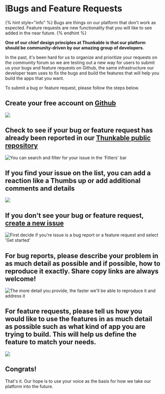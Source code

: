 # ❕Bugs and Feature Requests

{% hint style="info" %}
Bugs are things on our platform that don't work as expected. Feature requests are new functionality that you will like to see added in the near future.
{% endhint %}

**One of our chief design principles at Thunkable is that our platform should be community-driven by our amazing group of developers**.

In the past, it's been hard for us to organize and prioritize your requests on the community forum so we are testing out a new way for users to submit us your bugs and feature requests on Github, the same infrastructure our developer team uses to fix the bugs and build the features that will help you build the apps that you want.

To submit a bug or feature request, please follow the steps below.

## Create your free account on [Github](https://github.com/)

![](.gitbook/assets/screen-shot-2018-06-15-at-3.53.07-pm.png)

## Check to see if your bug or feature request has already been reported in our [Thunkable public repository](https://github.com/thunkable/thunkable-issues/issues)

![You can search and filter for your issue in the &apos;Filters&apos; bar](.gitbook/assets/thunkable-docs-exhibits-8%20%281%29.png)

## If you find your issue on the list, you can add a reaction like a Thumbs up or add additional comments and details

![](.gitbook/assets/thunkable-docs-exhibits-12.png)

## If you don't see your bug or feature request, [create a new issue](https://github.com/thunkable/thunkable-issues/issues/new/choose)

![First decide if you&apos;re issue is a bug report or a feature request and select &apos;Get started&apos;](.gitbook/assets/thunkable-docs-exhibits-9%20%281%29.png)

## For bug reports, please describe your problem in as much detail as possible and if possible, how to reproduce it exactly. Share copy links are always welcome!

![The more detail you provide, the faster we&apos;ll be able to reproduce it and address it](.gitbook/assets/thunkable-docs-exhibits-10%20%281%29.png)

## For feature requests, please tell us how you would like to use the features in as much detail as possible such as what kind of app you are trying to build. This will help us define the feature to match your needs.

![](.gitbook/assets/thunkable-docs-exhibits-11%20%281%29.png)

## Congrats!

That's it. Our hope is to use your voice as the basis for how we take our platform into the future.

